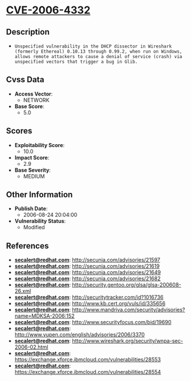 
# [CVE-2006-4332](http://secunia.com/advisories/21597)

## Description

- `Unspecified vulnerability in the DHCP dissector in Wireshark (formerly Ethereal) 0.10.13 through 0.99.2, when run on Windows, allows remote attackers to cause a denial of service (crash) via unspecified vectors that trigger a bug in Glib.`

## Cvss Data

- **Access Vector**:
  - NETWORK
- **Base Score**:
  - 5.0

## Scores

- **Exploitability Score**:
  - 10.0
- **Impact Score**:
  - 2.9
- **Base Severity**:
  - MEDIUM

## Other Information

- **Publish Date**:
  - 2006-08-24 20:04:00
- **Vulnerability Status**:
  - Modified

## References

- **secalert@redhat.com**: http://secunia.com/advisories/21597
- **secalert@redhat.com**: http://secunia.com/advisories/21619
- **secalert@redhat.com**: http://secunia.com/advisories/21649
- **secalert@redhat.com**: http://secunia.com/advisories/21682
- **secalert@redhat.com**: http://security.gentoo.org/glsa/glsa-200608-26.xml
- **secalert@redhat.com**: http://securitytracker.com/id?1016736
- **secalert@redhat.com**: http://www.kb.cert.org/vuls/id/335656
- **secalert@redhat.com**: http://www.mandriva.com/security/advisories?name=MDKSA-2006:152
- **secalert@redhat.com**: http://www.securityfocus.com/bid/19690
- **secalert@redhat.com**: http://www.vupen.com/english/advisories/2006/3370
- **secalert@redhat.com**: http://www.wireshark.org/security/wnpa-sec-2006-02.html
- **secalert@redhat.com**: https://exchange.xforce.ibmcloud.com/vulnerabilities/28553
- **secalert@redhat.com**: https://exchange.xforce.ibmcloud.com/vulnerabilities/28554
